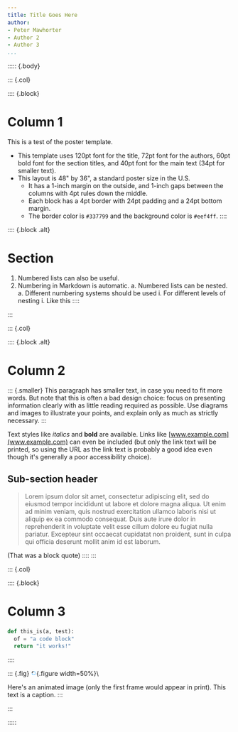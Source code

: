 ```yaml
---
title: Title Goes Here
author:
- Peter Mawhorter
- Author 2
- Author 3
...
```


::::: {.body}

::: {.col}

:::: {.block}
# Column 1

This is a test of the poster template.

- This template uses 120pt font for the title, 72pt font for the authors, 60pt
  bold font for the section titles, and 40pt font for the main text (34pt for
  smaller text).
- This layout is 48" by 36", a standard poster size in the U.S.
    * It has a 1-inch margin on the outside, and 1-inch gaps between the
      columns with 4pt rules down the middle.
    * Each block has a 4pt border with 24pt padding and a 24pt bottom margin.
    * The border color is `#337799` and the background color is `#eef4ff`.
::::

:::: {.block .alt}
# Section

1. Numbered lists can also be useful.
1. Numbering in Markdown is automatic.
    a. Numbered lists can be nested.
    a. Different numbering systems should be used
        i. For different levels of nesting
        i. Like this
::::

:::

::: {.col}

:::: {.block .alt}
# Column 2

::: {.smaller}
This paragraph has smaller text, in case you need to fit more words. But note that this is often a bad design choice: focus on presenting information clearly with as little reading required as possible. Use diagrams and images to illustrate your points, and explain only as much as strictly necessary.
:::

Text styles like *italics* and **bold** are available.
Links like [www.example.com](www.example.com) can even be included (but only
the link text will be printed, so using the URL as the link text is probably a
good idea even though it's generally a poor accessibility choice).

## Sub-section header

> Lorem ipsum dolor sit amet, consectetur adipiscing elit, sed do eiusmod tempor incididunt ut labore et dolore magna aliqua. Ut enim ad minim veniam, quis nostrud exercitation ullamco laboris nisi ut aliquip ex ea commodo consequat. Duis aute irure dolor in reprehenderit in voluptate velit esse cillum dolore eu fugiat nulla pariatur. Excepteur sint occaecat cupidatat non proident, sunt in culpa qui officia deserunt mollit anim id est laborum.

(That was a block quote)
::::
:::

::: {.col}

:::: {.block}
# Column 3

```py
def this_is(a, test):
  of = "a code block"
  return "it works!"
```
::::

::: {.fig}
![A blue circle with a black part of the edge that spins around.](loading.gif){.figure width=50%}\ 

Here's an animated image (only the first frame would appear in print). This text is a caption.
:::

:::

:::::
